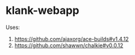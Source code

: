 # klank-webapp

Uses:

1. https://github.com/ajaxorg/ace-builds#v1.4.12
1. https://github.com/shawwn/chalkie#v0.0.12
